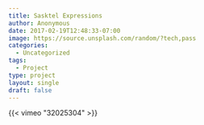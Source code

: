 ```yaml
---
title: Sasktel Expressions
author: Anonymous
date: 2017-02-19T12:48:33-07:00
image: https://source.unsplash.com/random/?tech,pass
categories:
  - Uncategorized
tags:
  - Project
type: project
layout: single
draft: false
---
```


{{< vimeo "32025304" >}}
